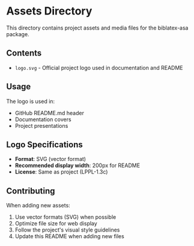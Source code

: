 # Assets Directory

This directory contains project assets and media files for the biblatex-asa package.

## Contents

- `logo.svg` - Official project logo used in documentation and README

## Usage

The logo is used in:
- GitHub README.md header
- Documentation covers  
- Project presentations

## Logo Specifications

- **Format**: SVG (vector format)
- **Recommended display width**: 200px for README
- **License**: Same as project (LPPL-1.3c)

## Contributing

When adding new assets:
1. Use vector formats (SVG) when possible
2. Optimize file size for web display
3. Follow the project's visual style guidelines
4. Update this README when adding new files 